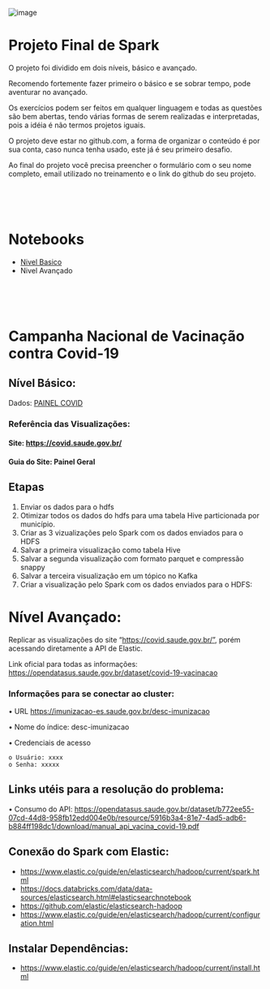 ![image](https://scontent.fudi1-1.fna.fbcdn.net/v/t1.6435-9/159228906_3690079687713312_5035028843487831689_n.png?_nc_cat=103&ccb=1-3&_nc_sid=e3f864&_nc_eui2=AeGxu7tQmrCVud2XV6HZGYLSRkoGovk4dmVGSgai-Th2ZXD5wS-ueGqt9aNhGL9Et1o&_nc_ohc=iD7uFTi5lIYAX8Iohin&_nc_ht=scontent.fudi1-1.fna&oh=f23b72635179e9c304be0b3999930447&oe=60EC6AC5)

# Projeto Final de Spark

O projeto foi dividido em dois níveis, básico e avançado.

Recomendo fortemente fazer primeiro o básico e se sobrar tempo, pode aventurar no avançado.

Os exercícios podem ser feitos em qualquer linguagem e todas as questões são bem abertas, tendo várias formas de serem realizadas e interpretadas, pois a idéia é não termos projetos iguais.

O projeto deve estar no github.com, a forma de organizar o conteúdo é por sua conta, caso nunca tenha usado, este já é seu primeiro desafio.

Ao final do projeto você precisa preencher o formulário com o seu nome completo, email utilizado no treinamento e o link do github do seu projeto.

<br>
<br>
<br>

# Notebooks

- [Nivel Basico](./Notebook/nivel_basico.ipynb)
- Nivel Avançado

<br>
<br>
<br>

# Campanha Nacional de Vacinação contra Covid-19

## **Nível Básico**:
Dados: [PAINEL COVID](https://mobileapps.saude.gov.br/esusvepi/files/unAFkcaNDeXajurGB7LChj8SgQYS2ptm/04bd3419b22b9cc5c6efac2c6528100d_HIST_PAINEL_COVIDBR_06jul2021.rar)

### Referência das Visualizações:

#### Site: https://covid.saude.gov.br/

#### Guia do Site: Painel Geral

## **Etapas**
1. Enviar os dados para o hdfs
2. Otimizar todos os dados do hdfs para uma tabela Hive particionada por município.
3. Criar as 3 vizualizações pelo Spark com os dados enviados para o HDFS
4. Salvar a primeira visualização como tabela Hive
5. Salvar a segunda visualização com formato parquet e compressão snappy
6. Salvar a terceira visualização em um tópico no Kafka
7. Criar a visualização pelo Spark com os dados enviados para o HDFS:

# Nível Avançado:

Replicar as visualizações do site “https://covid.saude.gov.br/”, porém acessando diretamente a API de Elastic.

Link oficial para todas as informações: https://opendatasus.saude.gov.br/dataset/covid-19-vacinacao

### Informações para se conectar ao cluster: 

• URL https://imunizacao-es.saude.gov.br/desc-imunizacao

• Nome do índice: desc-imunizacao

• Credenciais de acesso

    o Usuário: xxxx
    o Senha: xxxxx

## Links utéis para a resolução do problema:

• Consumo do API: https://opendatasus.saude.gov.br/dataset/b772ee55-07cd-44d8-958fb12edd004e0b/resource/5916b3a4-81e7-4ad5-adb6-b884ff198dc1/download/manual_api_vacina_covid-19.pdf

## Conexão do Spark com Elastic:

- https://www.elastic.co/guide/en/elasticsearch/hadoop/current/spark.html
- https://docs.databricks.com/data/data-sources/elasticsearch.html#elasticsearchnotebook
- https://github.com/elastic/elasticsearch-hadoop
- https://www.elastic.co/guide/en/elasticsearch/hadoop/current/configuration.html

## Instalar Dependências:
- https://www.elastic.co/guide/en/elasticsearch/hadoop/current/install.html
